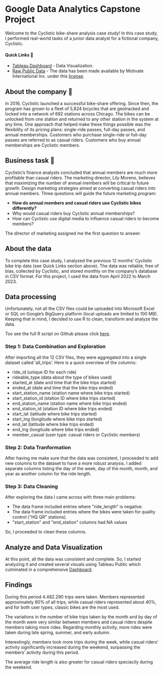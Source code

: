 # Google Data Analytics Capstone Project
Welcome to the Cyclistic bike-share analysis case study! In this case study, I performed real-world tasks of a junior data analyst for a fictional company, Cyclistic.

#### Quick Links :link:
* [Tableau Dashboard](https://public.tableau.com/shared/XZS6Z7PZF?:display_count=n&:origin=viz_share_link) - Data Visualization.
* [Raw Public Data](https://divvy-tripdata.s3.amazonaws.com/index.html) - The data has been made available by Motivate International Inc. under this [license](https://ride.divvybikes.com/data-license-agreement).

## About the company :bicyclist:
In 2016, Cyclistic launched a successful bike-share offering. Since then, the program has grown to a fleet of 5,824 bicycles that are geotracked and locked into a network of 692 stations across Chicago. The bikes can be unlocked from one station and returned to any other station in the system at any time.
One approach that helped make these things possible was the flexibility of its pricing plans: single-ride passes, full-day passes, and annual memberships. Customers who purchase single-ride or full-day passes are referred to as casual riders. Customers who buy annual memberships are Cyclistic members.

## Business task :dart:
Cyclistic’s finance analysts concluded that annual members are much more profitable than casual riders. The marketing director, Lily Moreno, believes that maximizing the number of annual members will be critical to future growth. Design marketing strategies aimed at converting casual riders into annual members. Three questions will guide the future marketing program:

*	**How do annual members and casual riders use Cyclistic bikes differently?**
*	Why would casual riders buy Cyclistic annual memberships?
*	How can Cyclistic use digital media to influence casual riders to become members?

The director of marketing assigned me the first question to answer.

## About the data
To complete this case study, I analyzed the previous 12 months’ Cyclistic bike trip data (see Quick Links section above). The data was reliable, free of bias, collected by Cyclistic, and stored monthly on the company’s database in CSV format. For this project, I used the data from April 2022 to March 2023.

## Data processing
Unfortunately, not all the CSV files could be uploaded into Microsoft Excel or SQL on Google’s BigQuery platform (local uploads are limited to 100 MB). Keeping that in mind, I decided to use R to clean, transform and analyze the data.

Too see the full R script on Github please click [here](https://github.com/rafaelrbrmachado/GoogleCapstoneProject/blob/main/R%20Script%20Analysis).

### Step 1: Data Combination and Exploration
After importing all the 12 CSV files, they were aggregated into a single dataset called ‘all_trips’. Here is a quick overview of the columns:

* ride_id (unique ID for each ride)
* rideable_type (data about the type of bikes used)
* started_at (date and time that the bike trips started)
* ended_at (date and time that the bike trips ended)
* start_station_name (station name where bike trips started)
* start_station_id (station ID where bike trips started)
* end_station_name (station name where bike trips ended)
* end_station_id (station ID where bike trips ended)
* start_lat (latitude where bike trips started)
* start_lng (longitude where bike trips started)
* end_lat (latitude where bike trips ended)
* end_lng (longitude where bike trips ended)
* member_casual (user type: casual riders or Cyclistic members)

### Step 2: Data Tranformation
After having me make sure that the data was consistent, I proceeded to add new columns to the dataset to have a more robust analysis. I added separate columns listing the day of the week, day of the month, month, and year as another column for the ride length.

### Step 3: Data Cleaning
After exploring the data I came across with three main problems:
* The data frame included entries where "ride_length" is negative.
* The data frame included entries where the bikes were taken for quality control ("HQ QR" stations).
* "start_station" and "end_station" columns had NA values

So, I proceeded to clean these columns.

## Analyze and Data Visualization
At this point, all the data was consistent and complete. So, I started analyzing it and created several visuals using Tableau Public which culminated in a comprehensive [Dashboard](https://public.tableau.com/shared/XZS6Z7PZF?:display_count=n&:origin=viz_share_link).

## Findings
During this period 4.482.290 trips were taken. Members represented approximately 60% of all trips, while casual riders represented about 40%, and for both user types, classic bikes are the most used.

The variations in the number of bike trips taken by the month and by day of the month were very similar between members and casual riders despite members taking more rides. Regarding monthly activity, more rides were taken during late spring, summer, and early autumn.

Interestingly, members took more trips during the week, while casual riders’ activity significantly increased during the weekend, surpassing the members’ activity during this period.

The average ride length is also greater for casual riders speciacily during the weekend.
